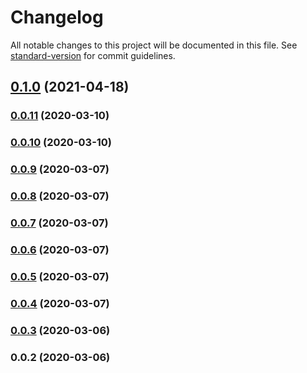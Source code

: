 # Changelog

All notable changes to this project will be documented in this file. See [standard-version](https://github.com/conventional-changelog/standard-version) for commit guidelines.

## [0.1.0](https://github.com/eosrapid/my-eos/compare/v0.0.11...v0.1.0) (2021-04-18)

### [0.0.11](https://github.com/eosrapid/my-eos/compare/v0.0.10...v0.0.11) (2020-03-10)

### [0.0.10](https://github.com/eosrapid/my-eos/compare/v0.0.9...v0.0.10) (2020-03-10)

### [0.0.9](https://github.com/eosrapid/my-eos/compare/v0.0.8...v0.0.9) (2020-03-07)

### [0.0.8](https://github.com/eosrapid/my-eos/compare/v0.0.7...v0.0.8) (2020-03-07)

### [0.0.7](https://github.com/eosrapid/my-eos/compare/v0.0.6...v0.0.7) (2020-03-07)

### [0.0.6](https://github.com/eosrapid/my-eos/compare/v0.0.5...v0.0.6) (2020-03-07)

### [0.0.5](https://github.com/eosrapid/my-eos/compare/v0.0.4...v0.0.5) (2020-03-07)

### [0.0.4](https://github.com/eosrapid/my-eos/compare/v0.0.3...v0.0.4) (2020-03-07)

### [0.0.3](https://github.com/eosrapid/my-eos/compare/v0.0.2...v0.0.3) (2020-03-06)

### 0.0.2 (2020-03-06)
